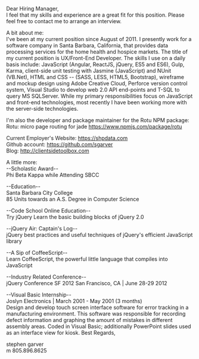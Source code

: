 Dear Hiring Manager,  
I feel that my skills and experience are a great fit for this position. Please feel free to contact me to arrange an interview.

A bit about me:   
I've been at my current position since August of 2011. I presently work for a software company in Santa Barbara, California, that provides data processing services for the home health and hospice markets. The title of my current position is UX/Front-End Developer. The skills I use on a daily basis include: JavaScript (Angular, ReactJS, jQuery, ES5 and ES6), Gulp, Karma, client-side unit testing with Jasmine (JavaScript) and NUnit (VB.Net), HTML and CSS -- (SASS, LESS, HTML5, Bootstrap), wireframe and mockup design using Adobe Creative Cloud, Perforce version control system, Visual Studio to develop web 2.0 API end-points and T-SQL to query MS SQLServer. While my primary responsibilities focus on JavaScript and front-end technologies, most recently I have been working more with the server-side technologies.

I'm also the developer and package maintainer for the Rotu NPM package: Rotu: micro page routing for jade https://www.npmjs.com/package/rotu

Current Employer's Website: https://shpdata.com   
Github account: https://github.com/sgarver  
Blog: http://clientsidetoolbox.com  

A little more:   
--Scholastic Award--   
Phi Beta Kappa while Attending SBCC

--Education--  
Santa Barbara City College  
85 Units towards an A.S. Degree in Computer Science

--Code School Online Education--  
Try jQuery Learn the basic building blocks of jQuery 2.0 

--jQuery Air: Captain's Log--  
jQuery best practices and useful techniques of jQuery's efficient JavaScript library 

--A Sip of CoffeeScript--  
Learn CoffeeScript, the powerful little language that compiles into JavaScript 

--Industry Related Conference--  
jQuery Conference SF 2012 San Francisco, CA | June 28-29 2012 

--Visual Basic Internship--  
Joslyn Electronics | March 2001 - May 2001 (3 months)  
Design and develop touch screen interface software for error tracking in a manufacturing environment. This software was responsible for recording defect information and graphing the amount of mistakes in different assembly areas. Coded in Visual Basic; additionally PowerPoint slides used as an interface view for kiosk. Best Regards, 

stephen garver  
m 805.896.8625  

